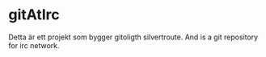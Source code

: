 gitAtIrc
========
Detta är ett projekt som bygger gitoligth silvertroute. And is a git repository for irc network.
